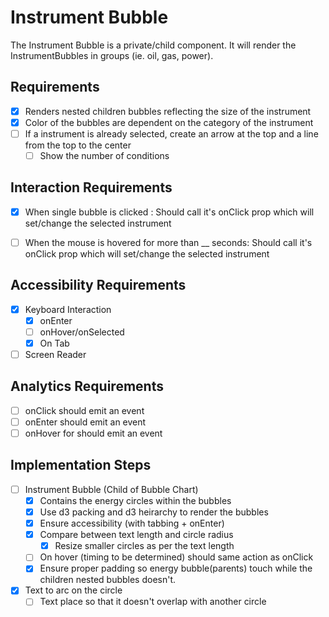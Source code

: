 
# Instrument Bubble
The Instrument Bubble is a private/child component. It will render the InstrumentBubbles in groups (ie. oil, gas, power). 


## Requirements
* [X] Renders nested children bubbles reflecting the size of the instrument 
* [X] Color of the bubbles are dependent on the category of the instrument
* [ ] If a instrument is already selected, create an arrow at the top and a line from the top to the center
  * [ ] Show the number of conditions 

## Interaction Requirements
* [X] When single bubble is clicked : Should call it's onClick prop which will set/change the selected instrument
<!-- TODO -->
* [ ] When the mouse is hovered for more than __ seconds: Should call it's onClick prop which will set/change the selected instrument

## Accessibility Requirements
* [X] Keyboard Interaction
  * [X] onEnter 
  * [ ] onHover/onSelected
  * [X] On Tab
* [ ] Screen Reader

## Analytics Requirements
* [ ] onClick should emit an event
* [ ] onEnter should emit an event
* [ ] onHover for should emit an event

## Implementation Steps 
* [ ] Instrument Bubble (Child of Bubble Chart)
  * [X] Contains the energy circles within the bubbles
  * [X] Use d3 packing and d3 heirarchy to render the bubbles
  * [X] Ensure accessibility (with tabbing + onEnter)
  * [X] Compare between text length and circle radius
    * [X] Resize smaller circles as per the text length 
  * [ ] On hover (timing to be determined) should same action as onClick
  * [X] Ensure proper padding so energy bubble(parents) touch while the children nested bubbles doesn't. 
* [X] Text to arc on the circle
  * [ ] Text place so that it doesn't overlap with another circle